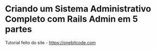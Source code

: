 
# Criando um Sistema Administrativo Completo com Rails Admin em 5 partes
Tutorial feito do site - https://onebitcode.com